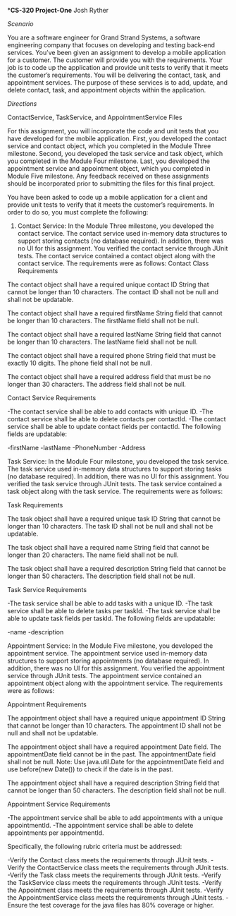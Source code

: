 ***CS-320 Project-One**
Josh Ryther

*Scenario*

You are a software engineer for Grand Strand Systems, a software engineering company that focuses on developing and testing back-end services. You’ve been given an assignment to develop a mobile application for a customer. The customer will provide you with the requirements. Your job is to code up the application and provide unit tests to verify that it meets the customer’s requirements. You will be delivering the contact, task, and appointment services. The purpose of these services is to add, update, and delete contact, task, and appointment objects within the application.

*Directions*

ContactService, TaskService, and AppointmentService Files

For this assignment, you will incorporate the code and unit tests that you have developed for the mobile application. First, you developed the contact service and contact object, which you completed in the Module Three milestone. Second, you developed the task service and task object, which you completed in the Module Four milestone. Last, you developed the appointment service and appointment object, which you completed in Module Five milestone. Any feedback received on these assignments should be incorporated prior to submitting the files for this final project.

You have been asked to code up a mobile application for a client and provide unit tests to verify that it meets the customer’s requirements. In order to do so, you must complete the following:

1. Contact Service: In the Module Three milestone, you developed the contact service. The contact service used in-memory data structures to support storing contacts (no database required). In addition, there was no UI for this assignment. You verified the contact service through JUnit tests. The contact service contained a contact object along with the contact service. The requirements were as follows:
Contact Class Requirements

The contact object shall have a required unique contact ID String that cannot be longer than 10 characters. The contact ID shall not be null and shall not be updatable.

The contact object shall have a required firstName String field that cannot be longer than 10 characters. The firstName field shall not be null.

The contact object shall have a required lastName String field that cannot be longer than 10 characters. The lastName field shall not be null.

The contact object shall have a required phone String field that must be exactly 10 digits. The phone field shall not be null.

The contact object shall have a required address field that must be no longer than 30 characters. The address field shall not be null.

Contact Service Requirements

-The contact service shall be able to add contacts with unique ID.
-The contact service shall be able to delete contacts per contactId.
-The contact service shall be able to update contact fields per contactId. The following fields are updatable:

-firstName
-lastName
-PhoneNumber
-Address

Task Service: In the Module Four milestone, you developed the task service. The task service used in-memory data structures to support storing tasks (no database required). In addition, there was no UI for this assignment. You verified the task service through JUnit tests. The task service contained a task object along with the task service. The requirements were as follows:

Task Requirements

The task object shall have a required unique task ID String that cannot be longer than 10 characters. The task ID shall not be null and shall not be updatable.

The task object shall have a required name String field that cannot be longer than 20 characters. The name field shall not be null.

The task object shall have a required description String field that cannot be longer than 50 characters. The description field shall not be null.

Task Service Requirements

-The task service shall be able to add tasks with a unique ID.
-The task service shall be able to delete tasks per taskId.
-The task service shall be able to update task fields per taskId. The following fields are updatable:

-name
-description

Appointment Service: In the Module Five milestone, you developed the appointment service. The appointment service used in-memory data structures to support storing appointments (no database required). In addition, there was no UI for this assignment. You verified the appointment service through JUnit tests. The appointment service contained an appointment object along with the appointment service. The requirements were as follows:

Appointment Requirements

The appointment object shall have a required unique appointment ID String that cannot be longer than 10 characters. The appointment ID shall not be null and shall not be updatable.

The appointment object shall have a required appointment Date field. The appointmentDate field cannot be in the past. The appointmentDate field shall not be null. Note: Use java.util.Date for the appointmentDate field and use before(new Date()) to check if the date is in the past.

The appointment object shall have a required description String field that cannot be longer than 50 characters. The description field shall not be null.

Appointment Service Requirements

-The appointment service shall be able to add appointments with a unique appointmentId.
-The appointment service shall be able to delete appointments per appointmentId.

Specifically, the following rubric criteria must be addressed:

-Verify the Contact class meets the requirements through JUnit tests.
-Verify the ContactService class meets the requirements through JUnit tests.
-Verify the Task class meets the requirements through JUnit tests.
-Verify the TaskService class meets the requirements through JUnit tests.
-Verify the Appointment class meets the requirements through JUnit tests.
-Verify the AppointmentService class meets the requirements through JUnit tests.
-Ensure the test coverage for the java files has 80% coverage or higher.
